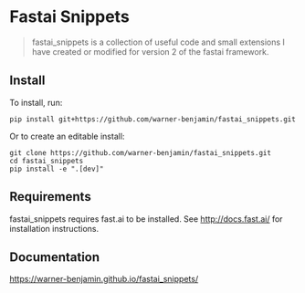 # Fastai Snippets
> fastai_snippets is a collection of useful code and small extensions I have created or modified for version 2 of the fastai framework.


## Install

To install, run:
```
pip install git+https://github.com/warner-benjamin/fastai_snippets.git
```

Or to create an editable install:
```
git clone https://github.com/warner-benjamin/fastai_snippets.git
cd fastai_snippets
pip install -e ".[dev]"
```

## Requirements

fastai_snippets requires fast.ai to be installed. See http://docs.fast.ai/ for installation instructions.

## Documentation
https://warner-benjamin.github.io/fastai_snippets/
